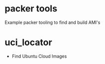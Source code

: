 packer tools
=============

Example packer tooling to find and build AMI's


uci_locator
=============

* Find Ubuntu Cloud Images
